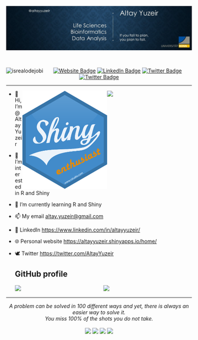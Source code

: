 <!-- Heading -->
<img src="https://raw.githubusercontent.com/AltayYuzeir/AltayYuzeir/main/assets/banner.jpg" alt="Introduction Banner.." style="text-align: center; margin-bottom: 30px;" />

<!-- Profile Views -->
<p align="center">
        <img src="https://komarev.com/ghpvc/?username=AltayYuzeir&label=Profile%20views&color=orange&style=flat" alt="isrealodejobi" align="left"/>
    <a target="_blank" href="https://altayyuzeir.shinyapps.io/home/"><img src="https://img.shields.io/badge/-Webpage-informational?style=plastic&amp;labelColor=informational&amp;logo=R&amp;link=https://altayyuzeir.shinyapps.io/home/" alt="Website Badge"></a>
        <a target="_blank" href="https://linkedin.com/in/altayyuzeir/"><img src="https://img.shields.io/badge/-LinkedIn-blue?style=plastic&amp;labelColor=blue&amp;logo=LinkedIn&amp;link=https://linkedin.com/in/altayyuzeir/" alt="LinkedIn Badge"></a> 
         <a target="_blank" href="mailto:altay.yuzeir@gmail.com"><img src="https://img.shields.io/badge/-Gmail-informational?style=plastic&amp;labelColor=informational&amp;logo=Gmail&amp;link=mailto:altay.yuzeir@gmail.com" alt="Twitter Badge"></a>
       <a target="_blank" href="https://twitter.com/AltayYuzeir/"><img src="https://img.shields.io/badge/-Twitter-informational?style=plastic&amp;labelColor=informational&amp;logo=Twitter&amp;link=https://twitter.com/AltayYuzeir" alt="Twitter Badge"></a>
</p>

---
<img align='right' src="https://media.giphy.com/media/M9gbBd9nbDrOTu1Mqx/giphy.gif" width="230">

<img align='right' src="https://raw.githubusercontent.com/AltayYuzeir/AltayYuzeir/main/assets/shiny_logo.png" width="230">


- 👋 Hi, I’m @AltayYuzeir
- 👀 I’m interested in R and Shiny
- 🌱 I’m currently learning R and Shiny
- 📫 My email altay.yuzeir@gmail.com
- :link: LinkedIn https://www.linkedin.com/in/altayyuzeir/
- :globe_with_meridians: Personal website https://altayyuzeir.shinyapps.io/home/
- :dove: Twitter https://twitter.com/AltayYuzeir

  <h2>GitHub profile </h2>
  
  <p align="center">
  <img height="auto" width="50%" src ="https://github-readme-stats.vercel.app/api?username=AltayYuzeir&hide_title=false&show_icons=true&count_private=true&theme=darcula&hide_border=true&hide=contribs&bg_color" align = "left">
 <!--    <img src ="https://github-readme-streak-stats.herokuapp.com?user=AltayYuzeir&theme=darcula&hide_border=true&background"> -->
  <img height="auto" width="45%" src ="https://github-readme-stats.vercel.app/api/top-langs/?username=AltayYuzeir&layout=compact&hide_border=true&theme=darcula&bg_color&langs_count=6&&exclude_repo">
</p>

<hr>
<p align="center">
   <i>A problem can be solved in 100 different ways and yet, there is always an easier way to solve it.</i>
   <br>
   <i>You miss 100% of the shots you do not take.</i>
   <br>
<br>
<a target="_blank" href="https://altayyuzeir.shinyapps.io/home/"><img src="https://img.shields.io/badge/-Webpage-e68a00?style=for-the-badge&logo=Atlassian&logoColor=white"></img></a>	
<a target="_blank" href="https://www.linkedin.com/in/altayyuzeir"><img src="https://img.shields.io/badge/-LinkedIn-0077B5?style=for-the-badge&logo=Linkedin&logoColor=white"></img></a>
<a target="_blank" href="mailto:altay.yuzeir@gmail.com"><img src="https://img.shields.io/badge/-Gmail-D14836?style=for-the-badge&logo=Gmail&logoColor=white"></img></a>
<a target="_blank" href="https://twitter.com/AltayYuzeir"><img src="https://img.shields.io/badge/-Twitter-1DA1F2?style=for-the-badge&logo=Twitter&logoColor=white"></img></a>



<!---
AltayYuzeir/AltayYuzeir is a ✨ special ✨ repository because its `README.md` (this file) appears on your GitHub profile.
You can click the Preview link to take a look at your changes.
--->
